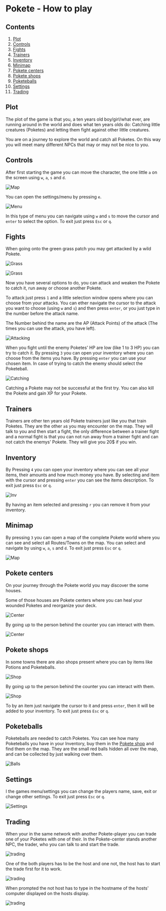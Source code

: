 # Pokete - How to play

## Contents
1. [Plot](#plot)
2. [Controls](#controls)
3. [Fights](#fights)
4. [Trainers](#trainers)
5. [Inventory](#inventory)
6. [Minimap](#minimap)
7. [Pokete centers](#pokete-centers)
8. [Pokete shops](#pokete-shops)
9. [Poketeballs](#poketeballs)
10. [Settings](#settings)
11. [Trading](#trading)


## Plot
The plot of the game is that you, a ten years old boy/girl/what ever, are running around in the world and does what ten years olds do: Catching little creatures (Poketes) and letting them fight against other little creatures.

You are on a journey to explore the world and catch all Poketes. On this way you will meet many different NPCs that may or may not be nice to you.

## Controls
After first starting the game you can move the character, the one little `a` on the screen using `w`, `a`, `s` and `d`.

![Map](assets/ss/ss08.png)

You can open the settings/menu by pressing `e`.

![Menu](assets/ss/ss07.png)

In this type of menu you can navigate using `w` and `s` to move the cursor and `enter` to select the option. To exit just press `Esc` or `q`.

## Fights

When going onto the green grass patch you may get attacked by a wild Pokete.

![Grass](assets/ss/ss09.png)

![Grass](assets/ss/ss10.png)

Now you have several options to do, you can attack and weaken the Pokete to catch it, run away or choose another Pokete.

To attack just press `1` and a little selection window opens where you can choose from your attacks. You can ether navigate the cursor to the attack you want to choose (using `w` and `s`) and then press `enter`, or you just type in the number before the attack name.

The Number behind the name are the AP (Attack Points) of the attack (The times you can use the attack, you have left).

![Attacking](assets/ss/ss11.png)

When you fight until the enemy Poketes' HP are low (like 1 to 3 HP) you can try to catch it. By pressing `3` you can open your inventory where you can choose from the items you have. By pressing `enter` you can use your chosen item. In case of trying to catch the enemy should select the Poketeball.

![Catching](assets/ss/ss12.png)

Catching a Pokete may not be successful at the first try.
You can also kill the Pokete and gain XP for your Pokete.

## Trainers
Trainers are other ten years old Pokete trainers just like you that train Poketes. They are the other `a`s you may encounter on the map. They will talk to you and then start a fight, the only difference between a trainer fight and a normal fight is that you can not run away from a trainer fight and can not catch the enemys' Pokete. They will give you 20$ if you win.

## Inventory
By Pressing `4` you can open your inventory where you can see all your items, their amounts and how much money you have. By selecting and item with the cursor and pressing `enter` you can see the items description. To exit just press `Esc` or `q`.

![Inv](assets/ss/ss18.png)

By having an item selected and pressing `r` you can remove it from your inventory.

## Minimap
By pressing `3` you can open a map of the complete Pokete world where you can see and select all Routes/Towns on the map. You can select and navigate by using `w`, `a`, `s` and `d`. To exit just press `Esc` or `q`.

![Map](assets/ss/ss19.png)

## Pokete centers
On your journey through the Pokete world you may discover the some houses. 

Some of those houses are Pokete centers where you can heal your wounded Poketes and reorganize your deck.

![Center](assets/ss/ss13.png)

By going up to the person behind the counter you can interact with them. 

![Center](assets/ss/ss14.png)

## Pokete shops
In some towns there are also shops present where you can by items like Potions and Poketeballs.

![Shop](assets/ss/ss15.png)

By going up to the person behind the counter you can interact with them. 

![Shop](assets/ss/ss16.png)

To by an item just navigate the cursor to it and press `enter`, then it will be added to your inventory. To exit just press `Esc` or `q`.

## Poketeballs
Poketeballs are needed to catch Poketes. You can see how many Poketeballs you have in your Inventory, buy them in the [Pokete shop](#pokete-shops) and find them on the map.
They are the small red balls hidden all over the map, and can be collected by just walking over them.

![Balls](assets/ss/ss17.png)

## Settings
I the games menu/settings you can change the players name, save, exit or change other settings. To exit just press `Esc` or `q`.

![Settings](assets/ss/ss20.png)

## Trading
When your in the same network with another Pokete-player you can trade one of your Poketes with one of their.
In the Pokete-center stands another NPC, the trader, who you can talk to and start the trade.

![trading](assets/ss/ss21.png)

One of the both players has to be the host and one not, the host has to start the trade first for it to work.

![trading](assets/ss/ss22.png)

When prompted the not host has to type in the hostname of the hosts' computer displayed on the hosts display.  

![trading](assets/ss/ss23.png)

